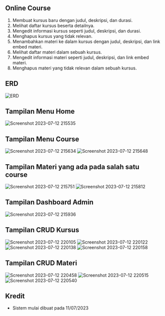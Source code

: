 
## Online Course
1. Membuat kursus baru dengan judul, deskripsi, dan durasi.
2. Melihat daftar kursus beserta detailnya.
3. Mengedit informasi kursus seperti judul, deskripsi, dan durasi.
4. Menghapus kursus yang tidak relevan.
5. Menambahkan materi ke dalam kursus dengan judul, deskripsi, dan link embed materi.
6. Melihat daftar materi dalam sebuah kursus.
8. Mengedit informasi materi seperti judul, deskripsi, dan link embed materi.
9. Menghapus materi yang tidak relevan dalam sebuah kursus.


## ERD
![ERD](https://github.com/WayanDev/online-course/assets/113874200/6863ddc7-6864-4fa5-b3bf-4aeae3e7ad7c)


## Tampilan Menu Home 
![Screenshot 2023-07-12 215535](https://github.com/WayanDev/online-course/assets/113874200/3f8861da-bfca-45ad-894b-87de59773f64)

## Tampilan Menu Course
![Screenshot 2023-07-12 215634](https://github.com/WayanDev/online-course/assets/113874200/a473b318-1d01-414f-91fe-d21f8d6cd6f7)
![Screenshot 2023-07-12 215648](https://github.com/WayanDev/online-course/assets/113874200/b627c4a4-6cfc-45b7-b2ee-0202f670675d)

## Tampilan Materi yang ada pada salah satu course
![Screenshot 2023-07-12 215751](https://github.com/WayanDev/online-course/assets/113874200/0bc2aca5-2582-4d8d-bdc5-41f64394c247)
![Screenshot 2023-07-12 215812](https://github.com/WayanDev/online-course/assets/113874200/fb656544-1343-4d47-ab87-7aac55e95805)

## Tampilan Dashboard Admin
![Screenshot 2023-07-12 215936](https://github.com/WayanDev/online-course/assets/113874200/9aa0bee8-9a7f-4d15-9383-ab9b794835fe)

## Tampilan CRUD Kursus
![Screenshot 2023-07-12 220105](https://github.com/WayanDev/online-course/assets/113874200/57e1b823-bd8e-4054-9fc8-9cf9351e12d4)
![Screenshot 2023-07-12 220122](https://github.com/WayanDev/online-course/assets/113874200/74a9f7c6-34d0-4b0c-ab1e-776c714680a6)
![Screenshot 2023-07-12 220138](https://github.com/WayanDev/online-course/assets/113874200/2815ca23-9275-4a58-b706-bacafca2b2aa)
![Screenshot 2023-07-12 220158](https://github.com/WayanDev/online-course/assets/113874200/da8e7588-0cd6-4c73-b42f-1081009fb96f)

## Tampilan CRUD Materi
![Screenshot 2023-07-12 220458](https://github.com/WayanDev/online-course/assets/113874200/36d6dd3c-c1e3-4a3f-afff-b44bf611a389)
![Screenshot 2023-07-12 220515](https://github.com/WayanDev/online-course/assets/113874200/9240a61c-9153-40e9-a88f-408d450092f5)
![Screenshot 2023-07-12 220540](https://github.com/WayanDev/online-course/assets/113874200/42231e7b-578a-4798-a803-ee61758948b7)


## Kredit
-   Sistem mulai dibuat pada 11/07/2023
